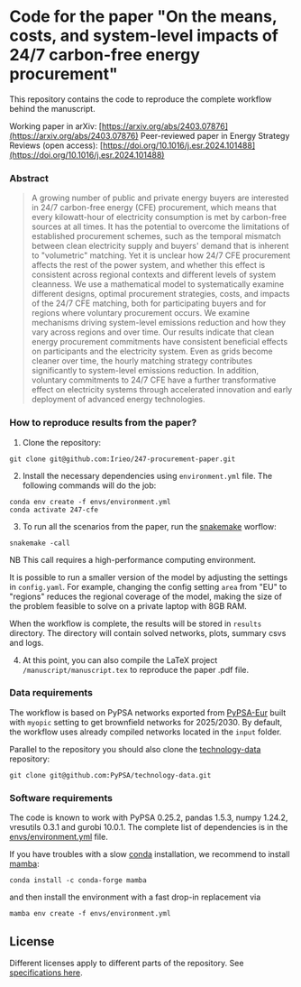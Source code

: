 
# Code for the paper "On the means, costs, and system-level impacts of 24/7 carbon-free energy procurement"

This repository contains the code to reproduce the complete workflow behind the manuscript.

Working paper in arXiv: [https://arxiv.org/abs/2403.07876](https://arxiv.org/abs/2403.07876)
Peer-reviewed paper in Energy Strategy Reviews (open access): [https://doi.org/10.1016/j.esr.2024.101488](https://doi.org/10.1016/j.esr.2024.101488)

### Abstract

> A growing number of public and private energy buyers are interested in 24/7 carbon-free energy (CFE) procurement, which means that every kilowatt-hour of electricity consumption is met by carbon-free sources at all times.
> It has the potential to overcome the limitations of established procurement schemes, such as the temporal mismatch between clean electricity supply and buyers' demand that is inherent to "volumetric" matching.
> Yet it is unclear how 24/7 CFE procurement affects the rest of the power system, and whether this effect is consistent across regional contexts and different levels of system cleanness.
> We use a mathematical model to systematically examine different designs, optimal procurement strategies, costs, and impacts of the 24/7 CFE matching, both for participating buyers and for regions where voluntary procurement occurs.
> We examine mechanisms driving system-level emissions reduction and how they vary across regions and over time.
> Our results indicate that clean energy procurement commitments have consistent beneficial effects on participants and the electricity system.
> Even as grids become cleaner over time, the hourly matching strategy contributes significantly to system-level emissions reduction.
> In addition, voluntary commitments to 24/7 CFE have a further transformative effect on electricity systems through accelerated innovation and early deployment of advanced energy technologies.

### How to reproduce results from the paper?

1. Clone the repository:

```
git clone git@github.com:Irieo/247-procurement-paper.git
```

2. Install the necessary dependencies using `environment.yml` file. The following commands will do the job:

```
conda env create -f envs/environment.yml
conda activate 247-cfe
```
3. To run all the scenarios from the paper, run the [snakemake](https://snakemake.readthedocs.io/en/stable/) worflow:

```
snakemake -call
```

NB This call requires a high-performance computing environment.

It is possible to run a smaller version of the model by adjusting the settings in `config.yaml`. For example, changing the config setting `area` from "EU" to "regions" reduces the regional coverage of the model, making the size of the problem feasible to solve on a private laptop with 8GB RAM.

When the workflow is complete, the results will be stored in `results` directory. The directory will contain solved networks, plots, summary csvs and logs.

4. At this point, you can also compile the LaTeX project `/manuscript/manuscript.tex` to reproduce the paper .pdf file.

### Data requirements

The workflow is based on PyPSA networks exported from [PyPSA-Eur](https://github.com/PyPSA/pypsa-eur) built with `myopic` setting to get brownfield networks for 2025/2030. By default, the workflow uses already compiled networks located in the `input` folder.

Parallel to the repository you should also clone the [technology-data](https://github.com/PyPSA/technology-data) repository:

```
git clone git@github.com:PyPSA/technology-data.git
```

### Software requirements

The code is known to work with PyPSA 0.25.2, pandas 1.5.3, numpy 1.24.2, vresutils 0.3.1 and gurobi 10.0.1. The complete list of dependencies is in the [envs/environment.yml](envs/environment.yml) file.

If you have troubles with a slow [conda](https://docs.conda.io/en/latest/) installation, we recommend to install [mamba](https://mamba.readthedocs.io/en/latest/):

```
conda install -c conda-forge mamba
```

and then install the environment with a fast drop-in replacement via

```
mamba env create -f envs/environment.yml
```

## License

Different licenses apply to different parts of the repository. See [specifications here](.reuse/dep5).
